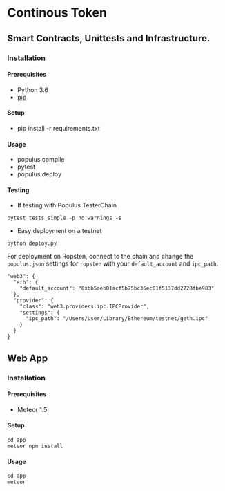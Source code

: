 # Continous Token

## Smart Contracts, Unittests and Infrastructure.

### Installation

#### Prerequisites

 * Python 3.6
 * [pip](https://pip.pypa.io/en/stable/)

#### Setup

 * pip install -r requirements.txt

#### Usage

 * populus compile
 * pytest
 * populus deploy

#### Testing

 * If testing with Populus TesterChain

 ```
pytest tests_simple -p no:warnings -s
 ```
 * Easy deployment on a testnet

 ```
python deploy.py
 ```

For deployment on Ropsten, connect to the chain and change the `populus.json` settings for `ropsten` with your `default_account` and `ipc_path`.

```
"web3": {
  "eth": {
    "default_account": "0xbb5aeb01acf5b75bc36ec01f5137dd2728fbe983"
  },
  "provider": {
    "class": "web3.providers.ipc.IPCProvider",
    "settings": {
      "ipc_path": "/Users/user/Library/Ethereum/testnet/geth.ipc"
    }
  }
}
```

## Web App

### Installation

#### Prerequisites

 * Meteor 1.5

#### Setup

```
cd app
meteor npm install
```

#### Usage

```
cd app
meteor
```
